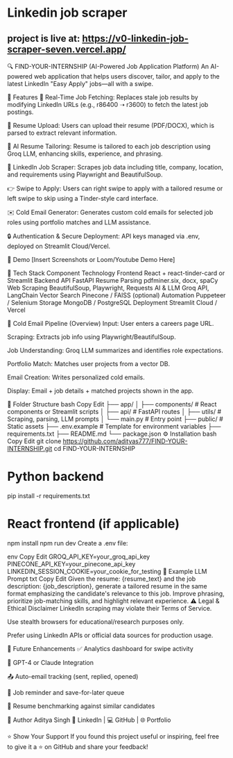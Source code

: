 # Linkedin job scraper

project is live at:
https://v0-linkedin-job-scraper-seven.vercel.app/
---
🔍 FIND-YOUR-INTERNSHIP (AI-Powered Job Application Platform)
An AI-powered web application that helps users discover, tailor, and apply to the latest LinkedIn "Easy Apply" jobs—all with a swipe.

🚀 Features
🔄 Real-Time Job Fetching: Replaces stale job results by modifying LinkedIn URLs (e.g., r86400 ➝ r3600) to fetch the latest job postings.

📄 Resume Upload: Users can upload their resume (PDF/DOCX), which is parsed to extract relevant information.

🧠 AI Resume Tailoring: Resume is tailored to each job description using Groq LLM, enhancing skills, experience, and phrasing.

💼 LinkedIn Job Scraper: Scrapes job data including title, company, location, and requirements using Playwright and BeautifulSoup.

👉 Swipe to Apply: Users can right swipe to apply with a tailored resume or left swipe to skip using a Tinder-style card interface.

✉️ Cold Email Generator: Generates custom cold emails for selected job roles using portfolio matches and LLM assistance.

🔒 Authentication & Secure Deployment: API keys managed via .env, deployed on Streamlit Cloud/Vercel.

📸 Demo
[Insert Screenshots or Loom/Youtube Demo Here]

🧱 Tech Stack
Component	Technology
Frontend	React + react-tinder-card or Streamlit
Backend API	FastAPI
Resume Parsing	pdfminer.six, docx, spaCy
Web Scraping	BeautifulSoup, Playwright, Requests
AI & LLM	Groq API, LangChain
Vector Search	Pinecone / FAISS (optional)
Automation	Puppeteer / Selenium
Storage	MongoDB / PostgreSQL
Deployment	Streamlit Cloud / Vercel

🧪 Cold Email Pipeline (Overview)
Input: User enters a careers page URL.

Scraping: Extracts job info using Playwright/BeautifulSoup.

Job Understanding: Groq LLM summarizes and identifies role expectations.

Portfolio Match: Matches user projects from a vector DB.

Email Creation: Writes personalized cold emails.

Display: Email + job details + matched projects shown in the app.

📂 Folder Structure
bash
Copy
Edit
├── app/
│   ├── components/         # React components or Streamlit scripts
│   ├── api/                # FastAPI routes
│   ├── utils/              # Scraping, parsing, LLM prompts
│   └── main.py             # Entry point
├── public/                 # Static assets
├── .env.example            # Template for environment variables
├── requirements.txt
├── README.md
└── package.json
⚙️ Installation
bash
Copy
Edit
git clone https://github.com/adityas777/FIND-YOUR-INTERNSHIP.git
cd FIND-YOUR-INTERNSHIP

# Python backend
pip install -r requirements.txt

# React frontend (if applicable)
npm install
npm run dev
Create a .env file:

env
Copy
Edit
GROQ_API_KEY=your_groq_api_key
PINECONE_API_KEY=your_pinecone_api_key
LINKEDIN_SESSION_COOKIE=your_cookie_for_testing
🧪 Example LLM Prompt
txt
Copy
Edit
Given the resume: {resume_text} and the job description: {job_description}, generate a tailored resume in the same format emphasizing the candidate's relevance to this job. Improve phrasing, prioritize job-matching skills, and highlight relevant experience.
⚠️ Legal & Ethical Disclaimer
LinkedIn scraping may violate their Terms of Service.

Use stealth browsers for educational/research purposes only.

Prefer using LinkedIn APIs or official data sources for production usage.

📌 Future Enhancements
✅ Analytics dashboard for swipe activity

🧠 GPT-4 or Claude Integration

📤 Auto-email tracking (sent, replied, opened)

📆 Job reminder and save-for-later queue

🧬 Resume benchmarking against similar candidates

👤 Author
Aditya Singh
🔗 LinkedIn |
💻 GitHub |
🌐 Portfolio

⭐️ Show Your Support
If you found this project useful or inspiring, feel free to give it a ⭐ on GitHub and share your feedback!

